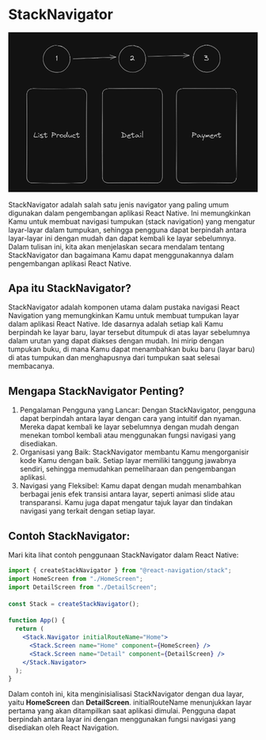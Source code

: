 # StackNavigator

![Stack Navigator](../../Assets/Materi/Navigation/stack-navigator.png)

StackNavigator adalah salah satu jenis navigator yang paling umum digunakan dalam pengembangan aplikasi React Native. Ini memungkinkan Kamu untuk membuat navigasi tumpukan (stack navigation) yang mengatur layar-layar dalam tumpukan, sehingga pengguna dapat berpindah antara layar-layar ini dengan mudah dan dapat kembali ke layar sebelumnya. Dalam tulisan ini, kita akan menjelaskan secara mendalam tentang StackNavigator dan bagaimana Kamu dapat menggunakannya dalam pengembangan aplikasi React Native.

## Apa itu StackNavigator?

StackNavigator adalah komponen utama dalam pustaka navigasi React Navigation yang memungkinkan Kamu untuk membuat tumpukan layar dalam aplikasi React Native. Ide dasarnya adalah setiap kali Kamu berpindah ke layar baru, layar tersebut ditumpuk di atas layar sebelumnya dalam urutan yang dapat diakses dengan mudah. Ini mirip dengan tumpukan buku, di mana Kamu dapat menambahkan buku baru (layar baru) di atas tumpukan dan menghapusnya dari tumpukan saat selesai membacanya.

## Mengapa StackNavigator Penting?

1. Pengalaman Pengguna yang Lancar: Dengan StackNavigator, pengguna dapat berpindah antara layar dengan cara yang intuitif dan nyaman. Mereka dapat kembali ke layar sebelumnya dengan mudah dengan menekan tombol kembali atau menggunakan fungsi navigasi yang disediakan.
2. Organisasi yang Baik: StackNavigator membantu Kamu mengorganisir kode Kamu dengan baik. Setiap layar memiliki tanggung jawabnya sendiri, sehingga memudahkan pemeliharaan dan pengembangan aplikasi.
3. Navigasi yang Fleksibel: Kamu dapat dengan mudah menambahkan berbagai jenis efek transisi antara layar, seperti animasi slide atau transparansi. Kamu juga dapat mengatur tajuk layar dan tindakan navigasi yang terkait dengan setiap layar.

## Contoh StackNavigator:

Mari kita lihat contoh penggunaan StackNavigator dalam React Native:

```jsx
import { createStackNavigator } from "@react-navigation/stack";
import HomeScreen from "./HomeScreen";
import DetailScreen from "./DetailScreen";

const Stack = createStackNavigator();

function App() {
  return (
    <Stack.Navigator initialRouteName="Home">
      <Stack.Screen name="Home" component={HomeScreen} />
      <Stack.Screen name="Detail" component={DetailScreen} />
    </Stack.Navigator>
  );
}
```

Dalam contoh ini, kita menginisialisasi StackNavigator dengan dua layar, yaitu **HomeScreen** dan **DetailScreen**. initialRouteName menunjukkan layar pertama yang akan ditampilkan saat aplikasi dimulai. Pengguna dapat berpindah antara layar ini dengan menggunakan fungsi navigasi yang disediakan oleh React Navigation.
